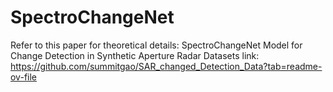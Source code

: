 # SpectroChangeNet
Refer to this paper for theoretical details: SpectroChangeNet Model for Change Detection in Synthetic Aperture Radar
Datasets link: https://github.com/summitgao/SAR_changed_Detection_Data?tab=readme-ov-file
